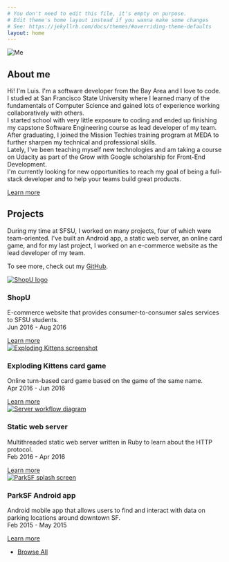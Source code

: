 ```yaml
---
# You don't need to edit this file, it's empty on purpose.
# Edit theme's home layout instead if you wanna make some changes
# See: https://jekyllrb.com/docs/themes/#overriding-theme-defaults
layout: home
---
```

<section id="wrapper">

  <!-- One -->
  <section id="one" class="wrapper spotlight style1">
    <div class="inner">
      <img class="image" src="{{ "/assets/img/Luis_Estrada.jpg" }}" alt="Me" />
      <div class="content">
        <h2 class="major">About me</h2>
        <p>
        Hi! I'm Luis. I'm a software developer from the Bay Area and I love to code.
        <br>
        I studied at San Francisco State University where I learned many of the fundamentals of Computer Science and gained lots of experience working collaboratively with others.
        <br>
        I started school with very little exposure to coding and ended up finishing my capstone Software Engineering course as lead developer of my team.
        <br>
        After graduating, I joined the Mission Techies training program at MEDA to further sharpen my technical and professional skills.
        <br>
        Lately, I've been teaching myself new technologies and am taking a course on Udacity as part of the Grow with Google scholarship for Front-End Development.
        <br>
        I'm currently looking for new opportunities to reach my goal of being a full-stack developer and to help your teams build great products.
        </p>
        <a href="https://linkedin.com/in/{{ site.linked_username }}" class="special">Learn more</a>
      </div>
    </div>
  </section>

  <!-- Two -->
  <section id="two" class="wrapper alt style1">
    <div class="inner">
      <h2 class="major">Projects</h2>
      <p>
        During my time at SFSU, I worked on many projects, four of which were team-oriented.
        I've built an Android app, a static web server, an online card game,
        and for my last project, I worked on an e-commerce website as the lead developer of my team.
      </p>
      <p>
        To see more, check out my <a href="https://github.com/{{ site.github_username }}">GitHub</a>.
      </p>
      <section class="features">
        <article>
          <a href="{{ site.url }}{% link projects/shopu.md %}" class="image">
            <img src="{{ "/assets/img/shopu-mod.jpg" | relative_url }}" alt="ShopU logo" />
          </a>
          <h3 class="major">ShopU</h3>
          <p>E-commerce website that provides consumer-to-consumer sales services to SFSU students.<br>Jun 2016 - Aug 2016</p>
          <a href="{{ site.url }}{% link projects/shopu.md %}" class="special">Learn more</a>
        </article>
        <article>
          <a href="{{ site.url }}{% link projects/exploding-kittens.md %}" class="image">
            <img src="{{ "/assets/img/exploding-kittens.jpg" | relative_url }}" alt="Exploding Kittens screenshot" />
          </a>
          <h3 class="major">Exploding Kittens card game</h3>
          <p>Online turn-based card game based on the game of the same name.<br>Apr 2016 - Jun 2016</p>
          <a href="{{ site.url }}{% link projects/exploding-kittens.md %}" class="special">Learn more</a>
        </article>
        <article>
          <a href="{{ site.url }}{% link projects/web-server.md %}" class="image">
            <img src="{{ "/assets/img/server-workflow.png" | relative_url }}" alt="Server workflow diagram" />
          </a>
          <h3 class="major">Static web server</h3>
          <p>Multithreaded static web server written in Ruby to learn about the HTTP protocol.<br>Feb 2016 - Apr 2016</p>
          <a href="{{ site.url }}{% link projects/web-server.md %}" class="special">Learn more</a>
        </article>
        <article>
          <a href="{{ site.url }}{% link projects/parksf.md %}" class="image">
            <img src="{{ "/assets/img/parksf.jpg" | relative_url }}" alt="ParkSF splash screen" />
          </a>
          <h3 class="major">ParkSF Android app</h3>
          <p>Android mobile app that allows users to find and interact with data on parking locations around downtown SF.<br>Feb 2015 - May 2015</p>
          <a href="{{ site.url }}{% link projects/parksf.md %}" class="special">Learn more</a>
        </article>
      </section>
      <ul class="actions">
        <li><a href="{{ site.url }}{% link navigation/projects.md %}" class="button">Browse All</a></li>
      </ul>
    </div>
  </section>

</section>

